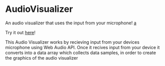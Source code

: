 # AudioVisualizer
An audio visualizer that uses the input from your microphone!
[a](file:///C:/Users/vyves/Downloads/Jan-10.gif)

Try it out [here](https://codepen.io/HallowsYves/pen/eYjGpPg)!

This Audio Visualizer works by recieving input from your devices microphone using Web Audio API.
Once it recives input from your device it converts into a data array which collects data samples, in order to create the graphics of the audio visualizer
